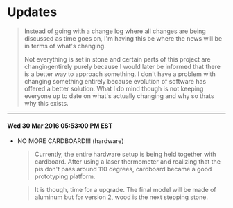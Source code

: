 # Updates

> Instead of going with a change log where all changes are being discussed as time goes on, I'm having this be where the news will be in terms of what's changing. 
> 
> Not everything is set in stone and certain parts of this project are changingentirely purely because I would later be informed that there is a better way to approach something. I don't have a problem with changing something entirely because evolution of software has offered a better solution. What I do mind though is not keeping everyone up to date on what's actually changing and why so thats why this exists.

---

#### Wed 30 Mar 2016 05:53:00 PM EST

- NO MORE CARDBOARD!!! (hardware)
  > Currently, the entire hardware setup is being held together with cardboard. After using a laser thermometer and realizing that the pis don't pass around 110 degrees, cardboard became a good prototyping platform.

  > It is though, time for a upgrade. The final model will be made of aluminum but for version 2, wood is the next stepping stone.
